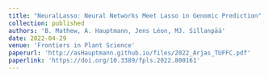 ```yaml
---
title: "NeuralLasso: Neural Networks Meet Lasso in Genomic Prediction"
collection: published
authors: 'B. Mathew, A. Hauptmann, Jens Léon, MJ. Sillanpää'
date: 2022-04-29
venue: 'Frontiers in Plant Science'
paperurl: 'http://asHauptmann.github.io/files/2022_Arjas_TUFFC.pdf'
paperlink: 'https://doi.org/10.3389/fpls.2022.800161'
---
```

